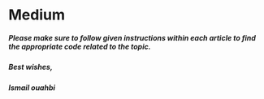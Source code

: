 # Medium

##### Please make sure to follow given instructions within each article to find the appropriate code related to the topic.
##### Best wishes,

***Ismail ouahbi***
